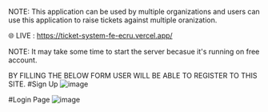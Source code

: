 NOTE: This application can be used by multiple organizations and users can use this application to raise tickets against multiple oranization.

🌐 LIVE : https://ticket-system-fe-ecru.vercel.app/

NOTE: It may take some time to start the server becasue it's running on free account.

BY FILLING THE BELOW FORM USER WILL BE ABLE TO REGISTER TO THIS SITE.
#Sign Up
![image](https://github.com/user-attachments/assets/eb736efe-fc26-42a7-9893-7347b8a886aa)


#Login Page
![image](https://github.com/user-attachments/assets/ccc9dc47-5e76-4e69-8d95-a8f615c6f22a)
